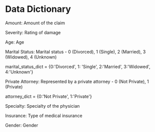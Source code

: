 # Data Dictionary

Amount: Amount of the claim

Severity: Rating of damage

Age: Age

Marital Status: Marital status - 0 (Divorced), 1 (Single), 2 (Married), 3 (Widowed), 4 (Unknown)

marital_status_dict = {0:'Divorced', 1: 'Single', 2:'Married', 3:'Widowed', 4:'Unknown'}

Private Attorney: Represented by a private attorney - 0 (Not Private), 1 (Private)

attorney_dict = {0:'Not Private', 1:'Private'}

Specialty: Specialty of the physician

Insurance: Type of medical insurance

Gender: Gender
